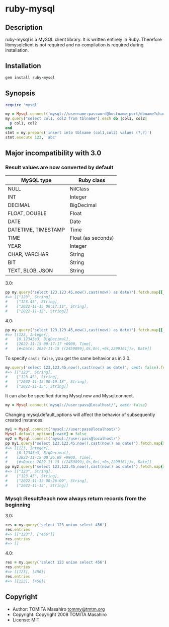 # ruby-mysql

## Description

ruby-mysql is a MySQL client library.
It is written entirely in Ruby.
Therefore libmysqlclient is not required and no compilation is required during installation.

## Installation

```ruby
gem install ruby-mysql
```

## Synopsis

```ruby
require 'mysql'

my = Mysql.connect('mysql://username:password@hostname:port/dbname?charset=utf8mb4')
my.query("select col1, col2 from tblname").each do |col1, col2|
  p col1, col2
end
stmt = my.prepare('insert into tblname (col1,col2) values (?,?)')
stmt.execute 123, 'abc'
```

## Major incompatibility with 3.0

### Result values are now converted by default

| MySQL type          | Ruby class         |
|---------------------|--------------------|
| NULL                | NilClass           |
| INT                 | Integer            |
| DECIMAL             | BigDecimal         |
| FLOAT, DOUBLE       | Float              |
| DATE                | Date               |
| DATETIME, TIMESTAMP | Time               |
| TIME                | Float (as seconds) |
| YEAR                | Integer            |
| CHAR, VARCHAR       | String             |
| BIT                 | String             |
| TEXT, BLOB, JSON    | String             |

3.0:
```ruby
pp my.query('select 123,123.45,now(),cast(now() as date)').fetch.map{[_1, _1.class]}
#=> [["123", String],
#    ["123.45", String],
#    ["2022-11-15 00:17:11", String],
#    ["2022-11-15", String]]
```

4.0:
```ruby
pp my.query('select 123,123.45,now(),cast(now() as date)').fetch.map{[_1, _1.class]}
#=> [[123, Integer],
#    [0.12345e3, BigDecimal],
#    [2022-11-15 00:17:17 +0900, Time],
#    [#<Date: 2022-11-15 ((2459899j,0s,0n),+0s,2299161j)>, Date]]
```

To specify `cast: false`, you get the same behavior as in 3.0.
```ruby
my.query('select 123,123.45,now(),cast(now() as date)', cast: false).fetch.map{[_1, _1.class]}
#=> [["123", String],
#    ["123.45", String],
#    ["2022-11-15 00:19:18", String],
#    ["2022-11-15", String]]
```

It can also be specified during Mysql.new and Mysql.connect.

```ruby
my = Mysql.connect('mysql://user:pass@localhost/', cast: false)
```

Changing mysql.default_options will affect the behavior of subsequently created instances.

```ruby
my1 = Mysql.connect('mysql://user:pass@localhost/')
Mysql.default_options[:cast] = false
my2 = Mysql.connect('mysql://user:pass@localhost/')
pp my1.query('select 123,123.45,now(),cast(now() as date)').fetch.map{[_1, _1.class]}
#=> [[123, Integer],
#    [0.12345e3, BigDecimal],
#    [2022-11-15 00:26:09 +0900, Time],
#    [#<Date: 2022-11-15 ((2459899j,0s,0n),+0s,2299161j)>, Date]]
pp my2.query('select 123,123.45,now(),cast(now() as date)').fetch.map{[_1, _1.class]}
#=> [["123", String],
#    ["123.45", String],
#    ["2022-11-15 00:26:09", String],
#    ["2022-11-15", String]]
```

### Mysql::Result#each now always return records from the beginning

3.0:
```ruby
res = my.query('select 123 union select 456')
res.entries
#=> [["123"], ["456"]]
res.entries
#=> []
```

4.0:
```ruby
res = my.query('select 123 union select 456')
res.entries
#=> [[123], [456]]
res.entries
#=> [[123], [456]]
```

## Copyright

* Author: TOMITA Masahiro <tommy@tmtm.org>
* Copyright: Copyright 2008 TOMITA Masahiro
* License: MIT

